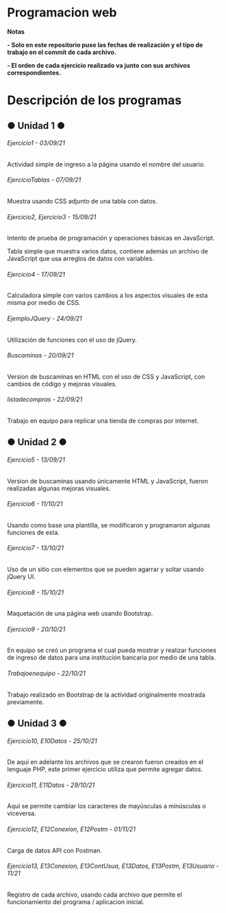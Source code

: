 # Programacion web

<!----Notas---->
**Notas**

**- Solo en este repositorio puse las fechas de realización y el tipo de trabajo en el commit de cada archivo.**

**- El orden de cada ejercicio realizado va junto con sus archivos correspondientes.**
<!----Separador de las notas---->

<!----Directorio con descripción de los programas---->
# Descripción de los programas

## ● Unidad 1 ●
###### Ejercicio1 - 03/09/21
Actividad simple de ingreso a la página usando el nombre del usuario.

<!----Separador---->

###### EjercicioTablas - 07/09/21
Muestra usando CSS adjunto de una tabla con datos.

<!----Separador---->

###### Ejercicio2, Ejercicio3 - 15/09/21
Intento de prueba de programación y operaciones básicas en JavaScript.

<!----Separador---->

Tabla simple que muestra varios datos, contiene además un archivo de JavaScript que usa arreglos de datos con variables.

<!----Separador---->

###### Ejercicio4 - 17/09/21
Calculadora simple con varios cambios a los aspectos visuales de esta misma por medio de CSS.

<!----Separador---->

###### EjemploJQuery - 24/09/21
Utilización de funciones con el uso de jQuery.

<!----Separador---->

###### Buscaminas - 20/09/21
Version de buscaminas en HTML con el uso de CSS y JavaScript, con cambios de código y mejoras visuales.

<!----Separador---->

###### listadecompras - 22/09/21
Trabajo en equipo para replicar una tienda de compras por internet.

<!----Separador---->

## ● Unidad 2 ●
###### Ejercicio5 - 13/09/21
Version de buscaminas usando únicamente HTML y JavaScript, fueron realizadas algunas mejoras visuales.

<!----Separador---->

###### Ejercicio6 - 11/10/21
Usando como base una plantilla, se modificaron y programaron algunas funciones de esta.

<!----Separador---->

###### Ejercicio7 - 13/10/21
Uso de un sitio con elementos que se pueden agarrar y soltar usando jQuery UI.

<!----Separador---->

###### Ejercicio8 - 15/10/21
Maquetación de una página web usando Bootstrap.

<!----Separador---->

###### Ejercicio9 - 20/10/21
En equipo se creó un programa el cual pueda mostrar y realizar funciones de ingreso de datos para una institución bancaria por medio de una tabla.

<!----Separador---->

###### Trabajoenequipo - 22/10/21
Trabajo realizado en Bootstrap de la actividad originalmente mostrada previamente.

<!----Separador---->

## ● Unidad 3 ●
###### Ejercicio10, E10Datos - 25/10/21
De aquí en adelante los archivos que se crearon fueron creados en el lenguaje PHP, este primer ejercicio utiliza que permite agregar datos.

<!----Separador---->

###### Ejercicio11, E11Datos - 29/10/21
Aquí se permite cambiar los caracteres de mayúsculas a minúsculas o viceversa.

<!----Separador---->

###### Ejercicio12, E12Conexion, E12Postm - 01/11/21
Carga de datos API con Postman.

<!----Separador---->

###### Ejercicio13, E13Conexion, E13ContUsua, E13Datos, E13Postm, E13Usuario - 11/21
Registro de cada archivo, usando cada archivo que permite el funcionamiento del programa / aplicacion inicial.

<!----Separador del directorio con ubicación de archivos---->